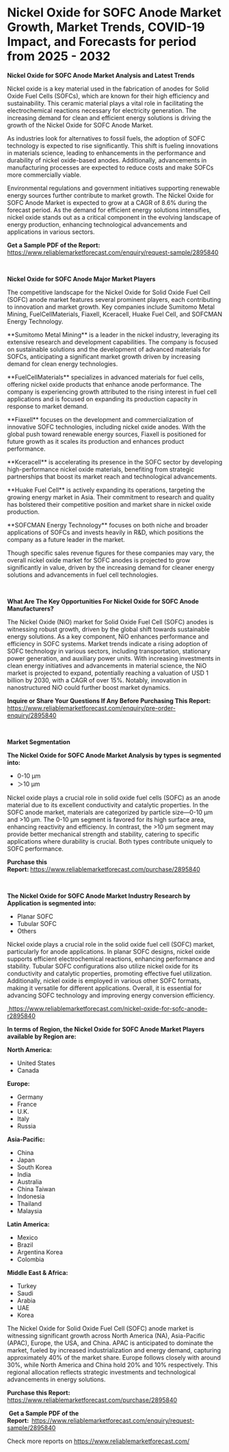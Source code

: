 <p><h1>Nickel Oxide for SOFC Anode Market Growth, Market Trends, COVID-19 Impact, and Forecasts for period from 2025 - 2032</h1></p><p><strong>Nickel Oxide for SOFC Anode Market Analysis and Latest Trends</strong></p>
<p><p>Nickel oxide is a key material used in the fabrication of anodes for Solid Oxide Fuel Cells (SOFCs), which are known for their high efficiency and sustainability. This ceramic material plays a vital role in facilitating the electrochemical reactions necessary for electricity generation. The increasing demand for clean and efficient energy solutions is driving the growth of the Nickel Oxide for SOFC Anode Market.</p><p>As industries look for alternatives to fossil fuels, the adoption of SOFC technology is expected to rise significantly. This shift is fueling innovations in materials science, leading to enhancements in the performance and durability of nickel oxide-based anodes. Additionally, advancements in manufacturing processes are expected to reduce costs and make SOFCs more commercially viable.</p><p>Environmental regulations and government initiatives supporting renewable energy sources further contribute to market growth. The Nickel Oxide for SOFC Anode Market is expected to grow at a CAGR of 8.6% during the forecast period. As the demand for efficient energy solutions intensifies, nickel oxide stands out as a critical component in the evolving landscape of energy production, enhancing technological advancements and applications in various sectors.</p></p>
<p><strong>Get a Sample PDF of the Report:&nbsp;</strong> <a href="https://www.reliablemarketforecast.com/enquiry/request-sample/2895840?utm_campaign=3525&utm_medium=2&utm_source=Github&utm_content=ia&utm_term=15032025&utm_id=nickel-oxide-for-sofc-anode">https://www.reliablemarketforecast.com/enquiry/request-sample/2895840</a></p>
<p>&nbsp;</p>
<p><strong>Nickel Oxide for SOFC Anode Major Market Players</strong></p>
<p><p>The competitive landscape for the Nickel Oxide for Solid Oxide Fuel Cell (SOFC) anode market features several prominent players, each contributing to innovation and market growth. Key companies include Sumitomo Metal Mining, FuelCellMaterials, Fiaxell, Kceracell, Huake Fuel Cell, and SOFCMAN Energy Technology.</p><p>**Sumitomo Metal Mining** is a leader in the nickel industry, leveraging its extensive research and development capabilities. The company is focused on sustainable solutions and the development of advanced materials for SOFCs, anticipating a significant market growth driven by increasing demand for clean energy technologies.</p><p>**FuelCellMaterials** specializes in advanced materials for fuel cells, offering nickel oxide products that enhance anode performance. The company is experiencing growth attributed to the rising interest in fuel cell applications and is focused on expanding its production capacity in response to market demand.</p><p>**Fiaxell** focuses on the development and commercialization of innovative SOFC technologies, including nickel oxide anodes. With the global push toward renewable energy sources, Fiaxell is positioned for future growth as it scales its production and enhances product performance.</p><p>**Kceracell** is accelerating its presence in the SOFC sector by developing high-performance nickel oxide materials, benefiting from strategic partnerships that boost its market reach and technological advancements. </p><p>**Huake Fuel Cell** is actively expanding its operations, targeting the growing energy market in Asia. Their commitment to research and quality has bolstered their competitive position and market share in nickel oxide production.</p><p>**SOFCMAN Energy Technology** focuses on both niche and broader applications of SOFCs and invests heavily in R&D, which positions the company as a future leader in the market.</p><p>Though specific sales revenue figures for these companies may vary, the overall nickel oxide market for SOFC anodes is projected to grow significantly in value, driven by the increasing demand for cleaner energy solutions and advancements in fuel cell technologies.</p></p>
<p>&nbsp;</p>
<p><strong>What Are The Key Opportunities For Nickel Oxide for SOFC Anode Manufacturers?</strong></p>
<p><p>The Nickel Oxide (NiO) market for Solid Oxide Fuel Cell (SOFC) anodes is witnessing robust growth, driven by the global shift towards sustainable energy solutions. As a key component, NiO enhances performance and efficiency in SOFC systems. Market trends indicate a rising adoption of SOFC technology in various sectors, including transportation, stationary power generation, and auxiliary power units. With increasing investments in clean energy initiatives and advancements in material science, the NiO market is projected to expand, potentially reaching a valuation of USD 1 billion by 2030, with a CAGR of over 15%. Notably, innovation in nanostructured NiO could further boost market dynamics.</p></p>
<p><strong>Inquire or Share Your Questions If Any Before Purchasing This Report:</strong> <a href="https://www.reliablemarketforecast.com/enquiry/pre-order-enquiry/2895840?utm_campaign=3525&utm_medium=2&utm_source=Github&utm_content=ia&utm_term=15032025&utm_id=nickel-oxide-for-sofc-anode">https://www.reliablemarketforecast.com/enquiry/pre-order-enquiry/2895840</a></p>
<p>&nbsp;</p>
<p><strong>Market Segmentation</strong></p>
<p><strong>The Nickel Oxide for SOFC Anode Market Analysis by types is segmented into:</strong></p>
<p><ul><li>0-10 μm</li><li>＞10 μm</li></ul></p>
<p><p>Nickel oxide plays a crucial role in solid oxide fuel cells (SOFC) as an anode material due to its excellent conductivity and catalytic properties. In the SOFC anode market, materials are categorized by particle size—0-10 μm and >10 μm. The 0-10 μm segment is favored for its high surface area, enhancing reactivity and efficiency. In contrast, the >10 μm segment may provide better mechanical strength and stability, catering to specific applications where durability is crucial. Both types contribute uniquely to SOFC performance.</p></p>
<p><strong>Purchase this Report:&nbsp;</strong><a href="https://www.reliablemarketforecast.com/purchase/2895840?utm_campaign=3525&utm_medium=2&utm_source=Github&utm_content=ia&utm_term=15032025&utm_id=nickel-oxide-for-sofc-anode">https://www.reliablemarketforecast.com/purchase/2895840</a></p>
<p>&nbsp;</p>
<p><strong>The Nickel Oxide for SOFC Anode Market Industry Research by Application is segmented into:</strong></p>
<p><ul><li>Planar SOFC</li><li>Tubular SOFC</li><li>Others</li></ul></p>
<p><p>Nickel oxide plays a crucial role in the solid oxide fuel cell (SOFC) market, particularly for anode applications. In planar SOFC designs, nickel oxide supports efficient electrochemical reactions, enhancing performance and stability. Tubular SOFC configurations also utilize nickel oxide for its conductivity and catalytic properties, promoting effective fuel utilization. Additionally, nickel oxide is employed in various other SOFC formats, making it versatile for different applications. Overall, it is essential for advancing SOFC technology and improving energy conversion efficiency.</p></p>
<p><a href="https://www.reliablemarketforecast.com/nickel-oxide-for-sofc-anode-r2895840?utm_campaign=3525&utm_medium=2&utm_source=Github&utm_content=ia&utm_term=15032025&utm_id=nickel-oxide-for-sofc-anode">&nbsp;https://www.reliablemarketforecast.com/nickel-oxide-for-sofc-anode-r2895840</a></p>
<p><strong>In terms of Region, the Nickel Oxide for SOFC Anode Market Players available by Region are:</strong></p>
<p>
    <p> <strong> North America: </strong>
        <ul>
            <li>United States</li>
            <li>Canada</li>
        </ul>
        </p> 
    <p> <strong> Europe: </strong>
        <ul>
            <li>Germany</li>
            <li>France</li>
            <li>U.K.</li>
            <li>Italy</li>
            <li>Russia</li>
        </ul>
        </p> 
    <p> <strong> Asia-Pacific: </strong>
        <ul>
            <li>China</li>
            <li>Japan</li>
            <li>South Korea</li>
            <li>India</li>
            <li>Australia</li>
            <li>China Taiwan</li>
            <li>Indonesia</li>
            <li>Thailand</li>
            <li>Malaysia</li>
        </ul>
        </p> 
    <p> <strong> Latin America: </strong>
        <ul>
            <li>Mexico</li>
            <li>Brazil</li>
            <li>Argentina Korea</li>
            <li>Colombia</li>
        </ul>
        </p> 
    <p> <strong> Middle East & Africa: </strong>
        <ul>
            <li>Turkey</li>
            <li>Saudi</li>
            <li>Arabia</li>
            <li>UAE</li>
            <li>Korea</li>
        </ul>
    </p>
    </p>
<p><p>The Nickel Oxide for Solid Oxide Fuel Cell (SOFC) anode market is witnessing significant growth across North America (NA), Asia-Pacific (APAC), Europe, the USA, and China. APAC is anticipated to dominate the market, fueled by increased industrialization and energy demand, capturing approximately 40% of the market share. Europe follows closely with around 30%, while North America and China hold 20% and 10% respectively. This regional allocation reflects strategic investments and technological advancements in energy solutions.</p></p>
<p><strong>Purchase this Report: </strong><a href="https://www.reliablemarketforecast.com/purchase/2895840?utm_campaign=3525&utm_medium=2&utm_source=Github&utm_content=ia&utm_term=15032025&utm_id=nickel-oxide-for-sofc-anode">https://www.reliablemarketforecast.com/purchase/2895840</a></p>
<p>&nbsp;<strong>Get a Sample PDF of the Report:&nbsp;&nbsp;</strong><a href="https://www.reliablemarketforecast.com/enquiry/request-sample/2895840?utm_campaign=3525&utm_medium=2&utm_source=Github&utm_content=ia&utm_term=15032025&utm_id=nickel-oxide-for-sofc-anode">https://www.reliablemarketforecast.com/enquiry/request-sample/2895840</a></p>
<p><strong></strong></p>
<p>Check more reports on <a href="https://www.reliablemarketforecast.com/?utm_campaign=3525&utm_medium=2&utm_source=Github&utm_content=ia&utm_term=15032025&utm_id=nickel-oxide-for-sofc-anode">https://www.reliablemarketforecast.com/</a></p>